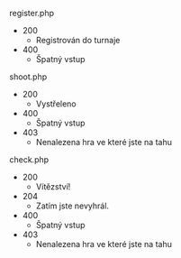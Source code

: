 register.php
- 200
    - Registrován do turnaje
- 400
    - Špatný vstup
    
shoot.php
- 200
    - Vystřeleno
- 400
    - Špatný vstup
- 403
    - Nenalezena hra ve které jste na tahu

check.php
- 200
    - Vítězství!
- 204
    - Zatím jste nevyhrál.
- 400
    - Špatný vstup
- 403
    - Nenalezena hra ve které jste na tahu

